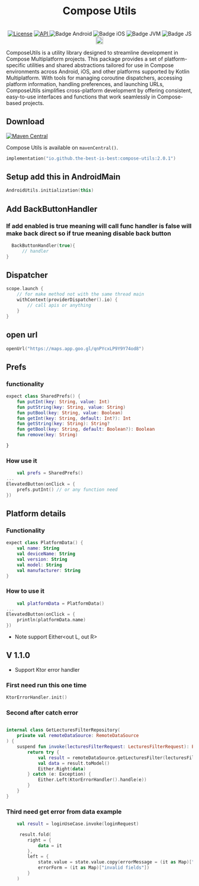 <h1 align="center">Compose Utils</h1><br>

<div align="center">
<a href="https://opensource.org/licenses/Apache-2.0"><img alt="License" src="https://img.shields.io/badge/License-Apache%202.0-blue.svg"/></a>
<a href="https://android-arsenal.com/api?level=21" rel="nofollow">
    <img alt="API" src="https://img.shields.io/badge/API-21%2B-brightgreen.svg?style=flat" style="max-width: 100%;">
</a>
<img src="https://img.shields.io/badge/Platform-Android-brightgreen.svg?logo=android" alt="Badge Android" />
  <img src="https://img.shields.io/badge/Platform-iOS%20%2F%20macOS-lightgrey.svg?logo=apple" alt="Badge iOS" />
  <img src="https://img.shields.io/badge/Platform-JVM-8A2BE2.svg?logo=openjdk" alt="Badge JVM" />
    <img src="https://img.shields.io/badge/Platform-WASM%20%2F%20JS-yellow.svg?logo=javascript" alt="Badge JS" />
<a href="https://github.com/the-best-is-best/"><img alt="Profile" src="https://img.shields.io/badge/github-%23181717.svg?&style=for-the-badge&logo=github&logoColor=white" height="20"/></a>

</div>

ComposeUtils is a utility library designed to streamline development in Compose Multiplatform
projects. This package provides a set of platform-specific utilities and shared abstractions
tailored for use in Compose environments across Android, iOS, and other platforms supported by
Kotlin Multiplatform. With tools for managing coroutine dispatchers, accessing platform information,
handling preferences, and launching URLs, ComposeUtils simplifies cross-platform development by
offering consistent, easy-to-use interfaces and functions that work seamlessly in Compose-based
projects.

## Download

[![Maven Central](https://img.shields.io/maven-central/v/io.github.the-best-is-best/compose-utils)](https://central.sonatype.com/artifact/io.github.the-best-is-best/compose-utils)

Compose Utils is available on `mavenCentral()`.

```kotlin
implementation("io.github.the-best-is-best:compose-utils:2.0.1")
```

## Setup add this in AndroidMain

```kotlin
AndroidUtils.initialization(this)
```

## Add BackButtonHandler

### If add enabled is true meaning will call func handler is false will make back direct so if true meaning disable back button

```kotlin
  BackButtonHandler(true){
      // handler
}
```

## Dispatcher

```kotlin
scope.launch {
    // for make method not with the same thread main
    withContext(providerDispatcher().io) {
        // call apis or anything 
    }
}
```

## open url

```kotlin
openUrl("https://maps.app.goo.gl/qnPYcxLP9Y9Y74od8")
```

## Prefs

### functionality

```kotlin
expect class SharedPrefs() {
    fun putInt(key: String, value: Int)
    fun putString(key: String, value: String)
    fun putBool(key: String, value: Boolean)
    fun getInt(key: String, default: Int?): Int
    fun getString(key: String): String?
    fun getBool(key: String, default: Boolean?): Boolean
    fun remove(key: String)

}
```

### How use it

```kotlin
    val prefs = SharedPrefs()
...
ElevatedButton(onClick = {
    prefs.putInt() // or any function need
})
```

## Platform details

### Functionality

```kotlin
expect class PlatformData() {
    val name: String
    val deviceName: String
    val version: String
    val model: String
    val manufacturer: String
}
```

### How to use it

```kotlin
    val platformData = PlatformData()
...
ElevatedButton(onClick = {
    println(platformData.name)
})
```

- Note support Either<out L, out R>

## V 1.1.0

- Support Ktor error handler

### First need run this one time

```kotlin
KtorErrorHandler.init()
```

### Second after catch error

```kotlin

internal class GetLecturesFilterRepository(
    private val remoteDataSource: RemoteDataSource
) {
    suspend fun invoke(lecturesFilterRequest: LecturesFilterRequest): Either<Failure, LecturesFilterModel> {
        return try {
            val result = remoteDataSource.getLecturesFilter(lecturesFilterRequest)
            val data = result.toModel()
            Either.Right(data)
        } catch (e: Exception) {
            Either.Left(KtorErrorHandler().handle(e))
        }
    }
}
```

### Third need get error from data example

```kotlin
    val result = loginUseCase.invoke(loginRequest)

     result.fold(
        right = {
            data = it
        },
        left = {
            state.value = state.value.copy(errorMessage = (it as Map)["errorMessage"],
            errorForm = (it as Map)["invalid fields"])
        }
    )

```
